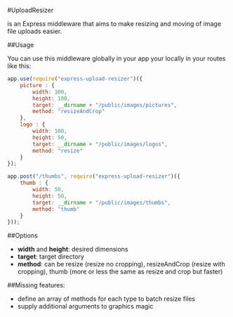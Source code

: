 #UploadResizer

is an Express middleware that aims to make resizing and moving of image file uploads
easier.

##Usage

You can use this middleware globally in your app your locally in your routes like this:

```javascript
app.use(require("express-upload-resizer")({
    picture : {
        width: 100,
        height: 100,
        target: __dirname + "/public/images/pictures",
        method: "resizeAndCrop"
    },
    logo : {
        width: 100,
        height: 50,
        target: __dirname + "/public/images/logos",
        method: "resize"
    }
});

app.post("/thumbs", require("express-upload-resizer")({
    thumb : {
        width: 50,
        height: 50,
        target: __dirname + "/public/images/thumbs",
        method: "thumb"
    }
}));
```

##Options

- __width__ and __height__: desired dimensions
- __target__: target directory
- __method__: can be resize (resize no cropping), resizeAndCrop (resize with cropping), thumb (more or less the same as resize and crop but faster)

##Missing features:

- define an array of methods for each type to batch resize files
- supply additional arguments to graphics magic
